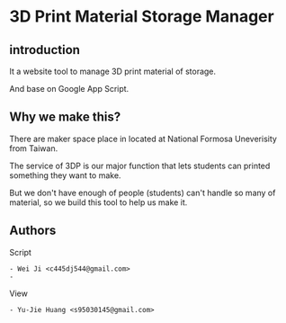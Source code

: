 3D Print Material Storage Manager
===
introduction
---
It a website tool to manage 3D print material of storage.

And base on Google App Script.

Why we make this?
---
There are maker space place in located at National Formosa Uneverisity from Taiwan.

The service of 3DP is our major function that lets students can printed something they want to make.

But we don't have enough of people (students) can't handle so many of material, so we build this tool to help us make it.

Authors
---
Script

    - Wei Ji <c445dj544@gmail.com>
    - 
View

    - Yu-Jie Huang <s95030145@gmail.com>